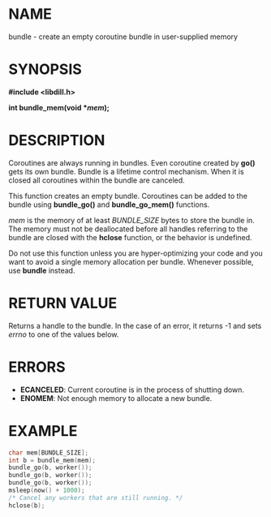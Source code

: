 # NAME

bundle - create an empty coroutine bundle in user-supplied memory

# SYNOPSIS

**#include &lt;libdill.h>**

**int bundle_mem(void **\*_mem_**);**

# DESCRIPTION

Coroutines are always running in bundles. Even coroutine created by **go()** gets its own bundle. Bundle is a lifetime control mechanism. When it is closed all coroutines within the bundle are canceled.

This function creates an empty bundle. Coroutines can be added to the bundle using **bundle_go()** and **bundle_go_mem()** functions.

_mem_ is the memory of at least _BUNDLE\_SIZE_ bytes to store the bundle in. The memory must not be deallocated before all handles referring to the bundle are closed with the **hclose** function, or the behavior is undefined.

Do not use this function unless you are hyper-optimizing your code and you want to avoid a single memory allocation per bundle. Whenever possible, use **bundle** instead.


# RETURN VALUE

Returns a handle to the bundle. In the case of an error, it returns -1 and sets _errno_ to one of the values below.

# ERRORS

* **ECANCELED**: Current coroutine is in the process of shutting down.
* **ENOMEM**: Not enough memory to allocate a new bundle.

# EXAMPLE

```c
char mem[BUNDLE_SIZE];
int b = bundle_mem(mem);
bundle_go(b, worker());
bundle_go(b, worker());
bundle_go(b, worker());
msleep(now() + 1000);
/* Cancel any workers that are still running. */
hclose(b);
```

